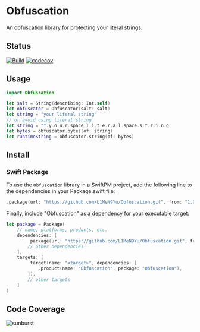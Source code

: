 # Obfuscation

An obfuscation library for protecting your literal strings.

## Status

[![Build](https://github.com/L1MeN9Yu/Obfuscation/actions/workflows/build.yml/badge.svg)](https://github.com/L1MeN9Yu/Obfuscation/actions/workflows/build.yml)
[![codecov](https://codecov.io/gh/L1MeN9Yu/Obfuscation/branch/main/graph/badge.svg?token=23M2GU9V2X)](https://codecov.io/gh/L1MeN9Yu/Obfuscation)

## Usage

```swift
import Obfuscation

let salt = String(describing: Int.self)
let obfuscator = Obfuscator(salt: salt)
let string = "your literal string"
// or avoid using literal string
let string = "".y.o.u.r.space.l.i.t.e.r.a.l.space.s.t.r.i.n.g
let bytes = obfuscator.bytes(of: string)
let runtimeString = obfuscator.string(of: bytes)
```

## Install

### Swift Package

To use the `Obfuscation` library in a SwiftPM project, add the following line to the dependencies in your Package.swift file:

```swift
.package(url: "https://github.com/L1MeN9Yu/Obfuscation.git", from: "1.0.0")
```

Finally, include "Obfuscation" as a dependency for your executable target:

```swift
let package = Package(
    // name, platforms, products, etc.
    dependencies: [
        .package(url: "https://github.com/L1MeN9Yu/Obfuscation.git", from: "1.0.0"),
        // other dependencies
    ],
    targets: [
        .target(name: "<target>", dependencies: [
            .product(name: "Obfuscation", package: "Obfuscation"),
        ]),
        // other targets
    ]
)
```

## Code Coverage

![sunburst](https://codecov.io/gh/L1MeN9Yu/Obfuscation/branch/main/graphs/sunburst.svg)

